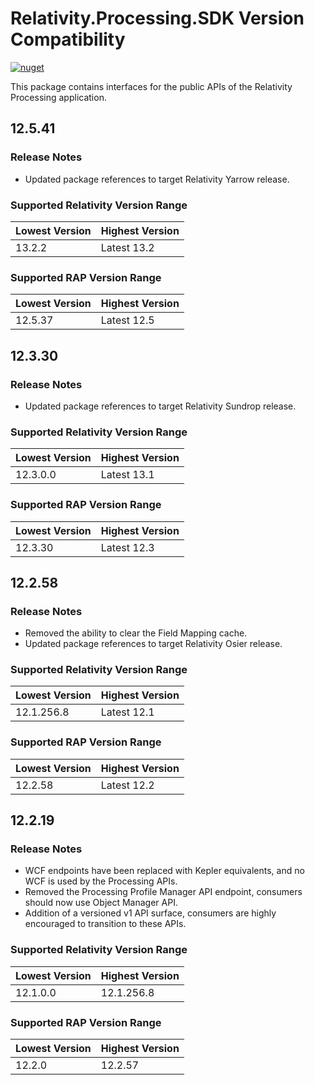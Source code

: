 # Relativity.Processing.SDK Version Compatibility

[![nuget](https://img.shields.io/nuget/v/Relativity.Processing.SDK.svg)](https://www.nuget.org/packages/Relativity.Processing.SDK)

This package contains interfaces for the public APIs of the Relativity Processing application.

## 12.5.41

### Release Notes

* Updated package references to target Relativity Yarrow release.

### Supported Relativity Version Range

Lowest Version | Highest Version
--- | ---
13.2.2 | Latest 13.2

### Supported RAP Version Range

Lowest Version | Highest Version
--- | ---
12.5.37 | Latest 12.5

## 12.3.30

### Release Notes

* Updated package references to target Relativity Sundrop release.

### Supported Relativity Version Range

Lowest Version | Highest Version
--- | ---
12.3.0.0 | Latest 13.1

### Supported RAP Version Range

Lowest Version | Highest Version
--- | ---
12.3.30 | Latest 12.3

## 12.2.58

### Release Notes

* Removed the ability to clear the Field Mapping cache.
* Updated package references to target Relativity Osier release.

### Supported Relativity Version Range

Lowest Version | Highest Version
--- | ---
12.1.256.8 | Latest 12.1

### Supported RAP Version Range

Lowest Version | Highest Version
--- | ---
12.2.58 | Latest 12.2

## 12.2.19

### Release Notes

* WCF endpoints have been replaced with Kepler equivalents, and no WCF is used by the Processing APIs.
* Removed the Processing Profile Manager API endpoint, consumers should now use Object Manager API.
* Addition of a versioned v1 API surface, consumers are highly encouraged to transition to these APIs.

### Supported Relativity Version Range

Lowest Version | Highest Version
--- | ---
12.1.0.0 | 12.1.256.8

### Supported RAP Version Range

Lowest Version | Highest Version
--- | ---
12.2.0 | 12.2.57